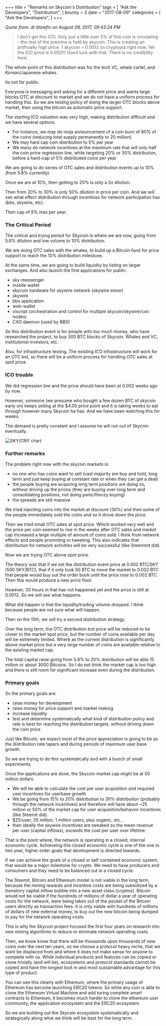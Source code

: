 +++
title = "Remarks on Skycoin's Distribution"
tags = [
    "Ask the Developers",
    "Distribution",
]
bounty = 2
date = "2017-08-09"
categories = [
    "Ask the Developers",
]
+++

*Quote from: dr blowfin on August 08, 2017, 09:43:24 PM*

> I don't get this ICO.
Only just a little over 5% of this coin is circulating - the rest of the premine is held by skycoin.
This is creating an artificially high price.
1 skycoin = 0.0012 on cryptopia right now.
Yet the ICO price is 0.002!!!
Good luck with that.
There is no credibility here.

The whole point of this distribution was for the tech VC, whale cartel, and Korean/Japanese whales.

Its not for public.

Everyone is messaging and asking for a different price and wants large blocks OTC at discount to  market and we do not have a uniform process for handling this. So we are testing policy of doing the larger OTC blocks above market, then using the bitcoin as automatic price support.

The starting ICO valuation was very high, making distribution difficult and we have several options.

- For instance, we may do ninja announcement of a coin burn of 80% of the coins (reducing total supply permanently to 20 million)
- We may hard cap coin distribution to 5% per year
- We many do network incentives at the maximum rate that will only half the coin price regression line, while targeting 20% or 30% distribution, before a hard-cap of 5% distributed coins per year

We are going to do series of OTC sales and distribution events up to 10% (from 5.8% currently).

Once we are at 10%, then getting to 20% is only a 2x dilution.

Then from 20% to 30% is only 50% dilution in price per coin. And we will see what effect distribution through incentives for network participation has (bbs, skywire, etc).

Then cap of 5% max per year.

### The Critical Period

The critical and trying period for Skycoin is where we are now, going from 5.8% dilution and low volume to 10% distribution.

We are doing OTC sales with the whales, to build up a Bitcoin fund for price support to reach the 10% distribution milestone.

At the same time, we are going to build liquidity by listing on larger exchanges. And also launch the first applications for public:

- sky-messenger
- mobile wallet
- skycoin hardware for skywire network (skywire miner)
- skywire
- bbs application
- web-wallet
- viscript (orchestration and control for multiple skycoin/skywire/cxo nodes)
- CXO daemon (used by BBS)

So this distribution event is for people with too much money, who have researched the project, to buy 300 BTC blocks of Skycoin. Whales and VC, institutional investors, etc.

Also, for infrastructure testing. The existing ICO infrastructure will work for an OTC bot, so there will be a uniform process for handling OTC sales at spot price.

### ICO trouble

We did regression line and the price should have been at 0.002 weeks ago by now.

However, someone (we presume who bought a few dozen BTC of skycoin early on) keeps selling at the $4.00 price point and it is taking weeks to eat through however many Skycoin he has. And we have been watching this for weeks.

The demand is pretty constant and I assume he will run out of Skycoin eventually.

![SKY/CNY chart](https://i.imgur.com/htVlc3H.png)

### Further remarks

The problem right now with the skycoin markets is:

- no one who has coins want to sell (vast majority are buy and hold, long term and just keep buying at constant rate or when they can get a deal)
- the people buying are acquiring long term positions are doing so, without driving up the prices (they are buying over long term and consolidating positions, not doing panic/frenzy buying)
- the spreads are still massive

We tried injecting coins into the market at discount (30%) and then some of the people immediately sold the coins and so it drove down the price.

Then we tried small OTC sales at spot price. Which worked very well and the price per coin seemed to rise in the weeks after OTC sales and market cap increased a large multiple of amount of coins sold. I think from network effects and people promoting or tweeting. This also indicates that distribution for network activities will be very successful (like Steemmit did).

Now we are trying OTC above spot price.

The theory was that if we set the distribution event price at 0.002 BTC/SKY (500 SKY/BTC), that if it only took 50 BTC to move the market to 0.002 BTC that people would buy out the order book until the price rose to 0.002 BTC. Then this would produce a new price floor.

However, 20 hours in that has not happened yet and the price is still at 0.0012. So we will see what happens.

What did happen is that the liquidity/trading volume dropped. I think because people are not sure what will happen.

Then on the 15th, we will try a second distribution strategy.

Over the long term, the OTC distribution bot price will be reduced to be closer to the market spot price, but the number of coins available per day will be extremely limited. Where as the current distribution is significantly above market price but a very large number of coins are available relative to the existing market cap.

The total capital raise going from 5.8% to 20% distribution will be able 15 million or about 3000 Bitcoins. So I do not think the market cap is too high and there is still room for significant increase even during the distribution.

### Primary goals

So the primary goals are:

- raise money for development
- raise money for price support and market making
- increase liquidity
- test and determine systematically what kind of distribution policy and rate is best for reaching the distribution targets, without driving down the coin price

Just like Bitcoin, we expect most of the price appreciation is going to be as the distribution rate tapers and during periods of maximum user base growth.

So we are trying to do this systematically and with a bunch of small experiments.

Once the applications are done, the Skycoin market cap might be at 50 million dollars.

- We will be able to calculate the cost per user acquisition and required user incentives for userbase growth
- We be going from 15% to 20% distribution to 30% distribution (probably through the network incentives) and therefore will have about ~25 million or 50% of the market cap for user acquisition/behavior incentives (like Steemit did).
- $25/user, 25 million, 1 million users, plus organic, etc...
- then ideally the skywire incentives are tweaked so the mean revenue per user (capital inflows), exceeds the cost per user over lifetime

That is the point where, the network is operating in a closed, internal economic cycle. Achieveing this closed economic cycle is one of the one to two year, higher order goals that development is directed towards.

If we can achieve the goals of a closed or self contained economic system, that would be a major milestone for crypto. We need to have producers and consumers and they need to be balanced out in a closed cycle.

The Steemit, Bitcoin and Ethereum model is not viable in the long term, because the mining rewards and incentive costs are being subsidized by a transitory capital inflow bubble into a new asset class (cryptos). Bitcoin would not be viable if the hundreds of millions of dollar a year of operating costs for the network, were being taken out of the pocket of the Bitcoin users directly as transaction fees. It is only viable with hundreds of millions of dollars of new external money, to buy out the new bitcoin being dumped to pay for the network operating costs.

This is why the Skycoin project focused the first four years on research into new mining algorithms to reduce or eliminate network operating costs.

Then, we know know that there will be thousands upon thousands of new coins over the next ten years, so we choose a protocol heavy niche, that we wont be displaced from and where it does not make sense for anyone to complete with us. While individual products and features can be copied or clone trivially (and will be), ecosystems and protocol standards cannot be copied and have the longest lock in and most sustainable advantage for this type of product.

You can see this clearly with Ethereum, where the primary usage of Ethereum has become launching ERC20 tokens. So while any coin is able to clone the Ethereum Virtual Machine and add turing complete smart contracts to Ethereum, it becomes much harder to clone the ethereum user community, the application ecosystem and the ERC20 ecosystem.

So we are building out the Skycoin ecosystem systematically and strategically along what we think will be best for the long term.
